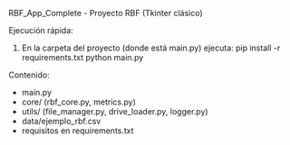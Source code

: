 
RBF_App_Complete - Proyecto RBF (Tkinter clásico)

Ejecución rápida:
1. En la carpeta del proyecto (donde está main.py) ejecuta:
   pip install -r requirements.txt
   python main.py

Contenido:
- main.py
- core/ (rbf_core.py, metrics.py)
- utils/ (file_manager.py, drive_loader.py, logger.py)
- data/ejemplo_rbf.csv
- requisitos en requirements.txt
